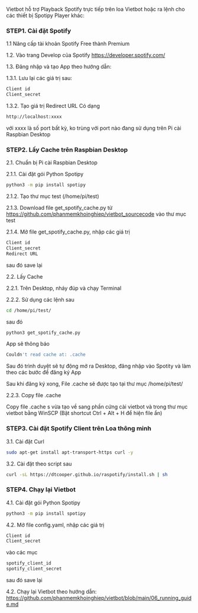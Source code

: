 
Vietbot hỗ trợ Playback Spotify trực tiếp trên loa Vietbot hoặc ra lệnh cho các thiết bị Spotipy Player khác:

### STEP1. Cài đặt Spotify

1.1 Nâng cấp tài khoản Spotify Free thành Premium

1.2. Vào trang Develop của Spotify https://developer.spotify.com/

1.3. Đăng nhập và tạo App theo hướng dẫn: 

1.3.1. Lưu lại các giá trị sau:

```sh
Client id
Client_secret 
```

1.3.2. Tạo giá trị Redirect URL
Có dạng 

```sh
http://localhost:xxxx
```

với xxxx là số port bất kỳ, ko trùng với port nào đang sử dụng trên Pi cài Raspbian Desktop

### STEP2. Lấy Cache trên Raspbian Desktop

2.1. Chuẩn bị Pi cài Raspbian Desktop

2.1.1. Cài đặt gói Python Spotipy 

```sh
python3 -m pip install spotipy
```
2.1.2. Tạo thư mục test (/home/pi/test)

2.1.3. Download file get_spotify_cache.py từ https://github.com/phanmemkhoinghiep/vietbot_sourcecode vào thư mục test 

2.1.4. Mở file get_spotify_cache.py, nhập các giá trị 

```sh
Client id
Client_secret 
Redirect URL
```
sau đó save lại

2.2. Lấy Cache

2.2.1. Trên Desktop, nháy đúp và chạy Terminal

2.2.2. Sử dụng các lệnh sau

```sh
cd /home/pi/test/
```
sau đó

```sh
python3 get_spotify_cache.py
```
App sẽ thông báo

```sh
Couldn't read cache at: .cache
```
Sau đó trình duyệt sẽ tự động mở ra Desktop, đăng nhập vào Spotity và làm theo các bước để đăng ký App

Sau khi đăng ký xong, File .cache sẽ được tạo tại thư mục  /home/pi/test/

2.2.3. Copy file .cache

Copy file .cache s vừa tạo về sang phần cứng cài vietbot và trong thư mục vietbot bằng WinSCP (Bật shortcut Ctrl + Alt + H để hiện file ẩn)

### STEP3. Cài đặt Spotify Client trên Loa thông minh

3.1. Cài đặt Curl

```sh
sudo apt-get install apt-transport-https curl -y 
```

3.2. Cài đặt theo script sau

```sh
curl -sL https://dtcooper.github.io/raspotify/install.sh | sh
```

### STEP4. Chạy lại Vietbot

4.1. Cài đặt gói Python Spotipy 

```sh
python3 -m pip install spotipy
```

4.2. Mở file config.yaml, nhập các giá trị 

```sh
Client id
Client_secret 
```
vào các mục
```sh
spotify_client_id
spotify_client_secret

```
sau đó save lại

4.2. Chạy lại Vietbot theo hướng dẫn: https://github.com/phanmemkhoinghiep/vietbot/blob/main/06_running_guide.md

